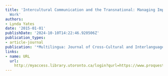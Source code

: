 ```yaml
---
title: 'Intercultural Communication and the Transnational: Managing Impressions at
  Work'
authors:
- Lynda Yates
date: '2015-01-01'
publishDate: '2024-10-10T14:22:46.920506Z'
publication_types:
- article-journal
publication: '*Multilingua: Journal of Cross-Cultural and Interlanguage Communication*'
links:
- name: URL
  url: 
    http://myaccess.library.utoronto.ca/login?qurl=https://www.proquest.com/docview/1773224170?accountid=14771&bdid=38382&_bd=DiKpFNXc%2FZy359QXWEn%2BSZgcnG4%3D
---
```

